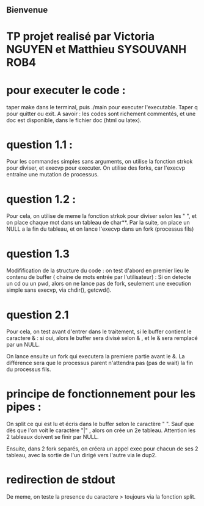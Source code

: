 ## Bienvenue

# TP projet realisé par Victoria NGUYEN et Matthieu SYSOUVANH ROB4

# pour executer le code : 

taper make dans le terminal, puis ./main pour executer l'executable. Taper q pour quitter ou exit.
A savoir : les codes sont richement commentés, et une doc est disponible, dans le fichier doc (html ou latex).

# question 1.1 :
Pour les commandes simples sans arguments, on utilise la fonction strkok pour diviser, et execvp pour executer. On utilise des forks, car l'execvp entraine une mutation de processus.

# question 1.2 :
Pour cela, on utilise de meme la fonction strkok pour diviser selon les " ", et on place chaque mot dans un tableau de char**. Par la suite, on place un NULL a la fin du tableau, et on lance l'execvp dans un fork (processus fils)

# question 1.3 
Modifification de la structure du code : on test d'abord en premier lieu le contenu de buffer ( chaine de mots entrée par l'utilisateur) : Si on detecte un cd ou un pwd, alors on ne lance pas de fork, seulement une execution simple sans execvp, via chdir(), getcwd().



# question 2.1
Pour cela, on test avant d'entrer dans le traitement, si le buffer contient le caractere  & : si oui, alors le buffer sera divisé selon & , et le & sera remplacé par un NULL.

On lance ensuite un fork qui executera la premiere partie avant le &. La différence sera que le processus parent n'attendra pas (pas de wait) la fin du processus fils.


# principe de fonctionnement pour les pipes :
On split ce qui est lu et écris dans le buffer selon le caractère " ". Sauf que dès que l'on voit le caractère "|" , alors on crée un 2e tableau.
Attention les 2 tableaux doivent se finir par NULL.

Ensuite, dans  2 fork separés, on créera un appel exec pour chacun de ses 2 tableau, avec la sortie de l'un dirigé vers l'autre via le dup2.

# redirection de stdout
De meme, on teste la presence du caractere  > toujours via la fonction split.



 